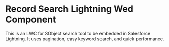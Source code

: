 # Record Search Lightning Wed Component 
This is an LWC for SObject search tool to be embedded in Salesforce Lightning. It uses pagination, easy keyword search, and quick performance.
